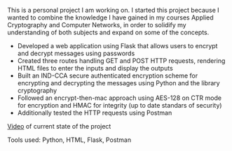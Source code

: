 This is a personal project I am working on. I started this project because I wanted to combine the knowledge I have 
gained in my courses Applied Cryptography and Computer Networks, in order to solidify my understanding of both subjects 
and expand on some of the concepts.

* Developed a web application using Flask that allows users to encrypt and decrypt messages using passwords
* Created three routes handling GET and POST HTTP requests, rendering HTML files to enter the inputs and display the outputs
* Built an IND-CCA secure authenticated encryption scheme for encrypting and decrypting the messages using Python and the library cryptography
* Followed an encrypt-then-mac approach using AES-128 on CTR mode for encryption and HMAC for integrity (up to date standars of security)
* Additionally tested the HTTP requests using Postman

<a href="https://drive.google.com/file/d/1m46Zh_fzgOOfGu8gn8Fgt3dQDqP16w3-/view?usp=sharing" target="_blank">Video</a> of current state of the project


Tools used: Python, HTML, Flask, Postman 
